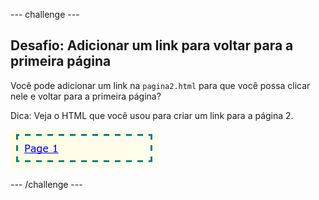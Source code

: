 \--- challenge \---

## Desafio: Adicionar um link para voltar para a primeira página

Você pode adicionar um link na `pagina2.html` para que você possa clicar nele e voltar para a primeira página?

Dica: Veja o HTML que você usou para criar um link para a página 2.

![screenshot](images/magazine-page1-link.png)

\--- /challenge \---
